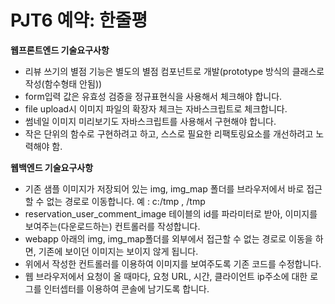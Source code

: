 # PJT6 예약: 한줄평

**웹프론트엔드 기술요구사항**

- 리뷰 쓰기의 별점 기능은 별도의 별점 컴포넌트로 개발(prototype 방식의 클래스로 작성(함수형태 안됨))
- form입력 값은 유효성 검증을 정규표현식을 사용해서 체크해야 합니다.
- file upload시 이미지 파일의 확장자 체크는 자바스크립트로 체크합니다.
- 썸네일 이미지 미리보기도 자바스크립트를 사용해서 구현해야 합니다.
- 작은 단위의 함수로 구현하려고 하고, 스스로 필요한 리팩토링요소를 개선하려고 노력해야 함.

 

**웹백엔드 기술요구사항**

- 기존 샘플 이미지가 저장되어 있는 img, img_map 폴더를 브라우저에서 바로 접근할 수 없는 경로로 이동합니다.
  예 : c:/tmp , /tmp
- reservation_user_comment_image 테이블의 id를 파라미터로 받아, 이미지를 보여주는(다운로드하는) 컨트롤러를 작성합니다.
- webapp 아래의 img, img_map폴더를 외부에서 접근할 수 없는 경로로 이동을 하면, 기존에 보이던 이미지는 보이지 않게 됩니다.
- 위에서 작성한 컨트롤러를 이용하여 이미지를 보여주도록 기존 코드를 수정합니다.
- 웹 브라우저에서 요청이 올 때마다, 요청 URL, 시간, 클라이언트 ip주소에 대한 로그를 인터셉터를 이용하여 콘솔에 남기도록 합니다.